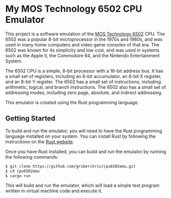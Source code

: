 # My MOS Technology 6502 CPU Emulator

This project is a software emulation of the [MOS Technology 6502](https://en.wikipedia.org/wiki/MOS_Technology_6502) CPU. The 6502 was a popular 8-bit microprocessor in the 1970s and 1980s, and was used in many home computers and video game consoles of that era. The 6502 was known for its simplicity and low cost, and was used in systems such as the Apple II, the Commodore 64, and the Nintendo Entertainment System.

The 6502 CPU is a simple, 8-bit processor with a 16-bit address bus. It has a small set of registers, including an 8-bit accumulator, an 8-bit X register, and an 8-bit Y register. The 6502 has a small set of instructions, including arithmetic, logical, and branch instructions. The 6502 also has a small set of addressing modes, including zero page, absolute, and indirect addressing.

This emulator is created using the Rust programming language.

## Getting Started

To build and run the emulator, you will need to have the Rust programming language installed on your system. You can install Rust by following the instructions on the [Rust website](https://www.rust-lang.org/).

Once you have Rust installed, you can build and run the emulator by running the following commands:

```bash
$ git clone https://github.com/gruberchris/cpu6502emu.git
$ cd cpu6502emu
$ cargo run
```

This will build and run the emulator, which will load a simple test program written in virtual machine code and execute it.
